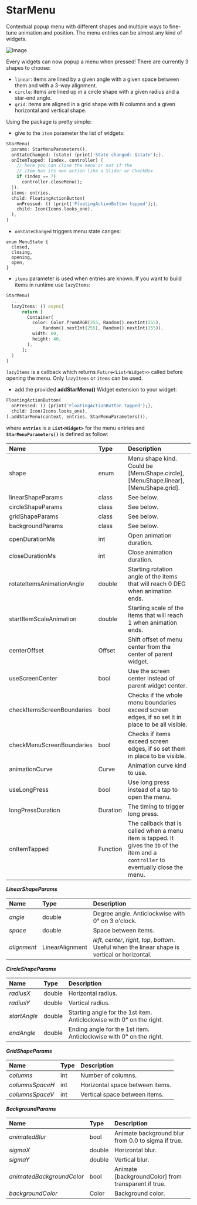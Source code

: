 # StarMenu
Contextual popup menu with different shapes and multiple ways to fine-tune animation and position.
The menu entries can be almost any kind of widgets.

![Image](https://github.com/alnitak/flutter_star_menu/blob/master/images/StarMenuDemo.gif)

Every widgets can now popup a menu when pressed!
There are currently 3 shapes to choose:
* `linear`: items are lined by a given angle with a given space between them and with a 3-way alignment.
* `circle`: items are lined up in a circle shape with a given radius and a star-end angle.
* `grid`: items are aligned in a grid shape with N columns and a given horizontal and vertical shape.

Using the package is pretty simple:
* give to the `item` parameter the list of widgets:

```dart
StarMenu(
  params: StarMenuParameters(),
  onStateChanged: (state) {print('State changed: $state');},
  onItemTapped: (index, controller) {
    // here you can close the menu or not if the 
    // item has its own action like a Slider or CheckBox
    if (index == 7)
      controller.closeMenu();
  }),
  items: entries,
  child: FloatingActionButton(
    onPressed: () {print('FloatingActionButton tapped');},
    child: Icon(Icons.looks_one),
  ),
)
```
* `onStateChanged` triggers menu state canges: 

```
enum MenuState {
  closed,
  closing,
  opening,
  open,
}
```

* `items` parameter is used when entries are known. If you want to build items in runtime use `lazyItems`:

```dart
StarMenu(
  ...
  lazyItems: () async{
      return [
        Container(
          color: Color.fromARGB(255, Random().nextInt(255),
              Random().nextInt(255), Random().nextInt(255)),
          width: 60,
          height: 40,
        ),
      ];
  }
)
```
`lazyItems` is a callback which returns `Future<List<Widget>>` called before opening the menu.
Only `lazyItems` or `items` can be used. 

* add the provided **addStarMenu()** Widget extension to your widget:

```dart
FloatingActionButton(
  onPressed: () {print('FloatingActionButton tapped');},
  child: Icon(Icons.looks_one),
).addStarMenu(context, entries, StarMenuParameters()),
```
where **`entries`** is a **`List<Widget>`** for the menu entries and **`StarMenuParameters()`** is defined as follow:

|Name|Type|Description|
|:-------|:----------|:-----------|
|shape|enum|Menu shape kind. Could be [MenuShape.circle], [MenuShape.linear], [MenuShape.grid].|
|linearShapeParams|class|See below.|
|circleShapeParams|class|See below.|
|gridShapeParams|class|See below.
|backgroundParams|class|See below.
|openDurationMs|int|Open animation duration.
|closeDurationMs|int|Close animation duration.
|rotateItemsAnimationAngle|double|Starting rotation angle of the items that will reach 0 DEG when animation ends.
|startItemScaleAnimation|double|Starting scale of the items that will reach 1 when animation ends.
|centerOffset|Offset|Shift offset of menu center from the center of parent widget.
|useScreenCenter|bool|Use the screen center instead of parent widget center.
|checkItemsScreenBoundaries|bool|Checks if the whole menu boundaries exceed screen edges, if so set it in place to be all visible.
|checkMenuScreenBoundaries|bool|Checks if items exceed screen edges, if so set them in place to be visible.
|animationCurve|Curve|Animation curve kind to use.
|useLongPress|bool|Use long press instead of a tap to open the menu.
|longPressDuration|Duration|The timing to trigger long press.
|onItemTapped|Function|The callback that is called when a menu item is tapped. It gives the `ID` of the item and a `controller` to eventually close the menu.

***LinearShapeParams***

|Name|Type|Description|
|:-------|:----------|:-----------|
|*angle*|double|Degree angle. Anticlockwise with 0° on 3 o'clock.|
|*space*|double|Space between items.|
|*alignment*|LinearAlignment| *left*, *center*, *right*, *top*, *bottom*. Useful when the linear shape is vertical or horizontal.|

***CircleShapeParams***

|Name|Type|Description|
|:-------|:----------|:-----------|
|*radiusX*|double|Horizontal radius.|
|*radiusY*|double|Vertical radius.|
|*startAngle*|double|Starting angle for the 1st item. Anticlockwise with 0° on the right.|
|*endAngle*|double|Ending angle for the 1st item. Anticlockwise with 0° on the right.|

***GridShapeParams***

|Name|Type|Description|
|:-------|:----------|:-----------|
|*columns*|int|Number of columns.|
|*columnsSpaceH*|int|Horizontal space between items.| 
|*columnsSpaceV*|int|Vertical space between items.|

***BackgroundParams***

|Name|Type|Description|
|:-------|:----------|:-----------|
|*animatedBlur*|bool|Animate background blur from 0.0 to sigma if true.|
|*sigmaX*|double|Horizontal blur.|
|*sigmaY*|double|Vertical blur.|
|*animatedBackgroundColor*|bool|Animate [backgroundColor] from transparent if true.|
|*backgroundColor*|Color|Background color.| 

